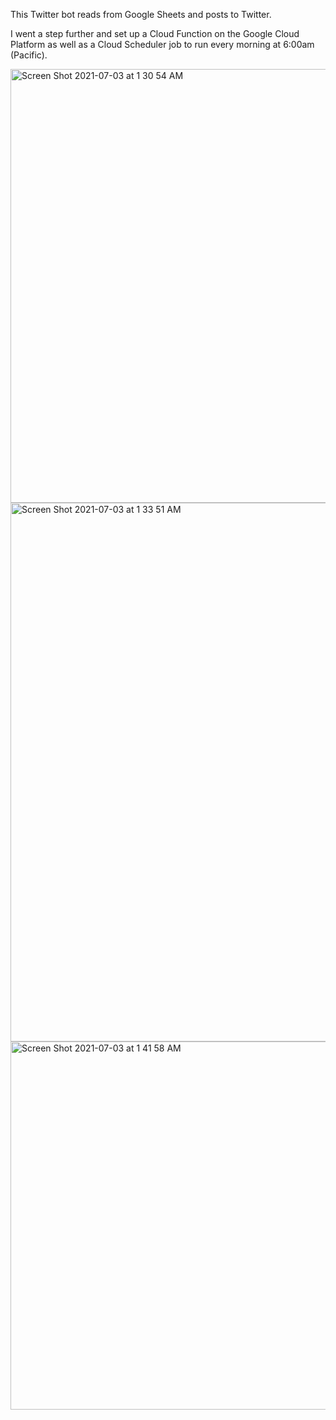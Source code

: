 This Twitter bot reads from Google Sheets and posts to Twitter. 

I went a step further and set up a Cloud Function on the Google Cloud Platform as well as a Cloud Scheduler job to run every morning at 6:00am (Pacific).

<img width="694" alt="Screen Shot 2021-07-03 at 1 30 54 AM" src="https://user-images.githubusercontent.com/75564117/124348591-96219b80-db9f-11eb-874f-c2c94a1c995c.png">

<img width="862" alt="Screen Shot 2021-07-03 at 1 33 51 AM" src="https://user-images.githubusercontent.com/75564117/124348603-a6397b00-db9f-11eb-858a-15580f214212.png">

<img width="589" alt="Screen Shot 2021-07-03 at 1 41 58 AM" src="https://user-images.githubusercontent.com/75564117/124348641-e26cdb80-db9f-11eb-8c4f-b25e779d7c32.png">
